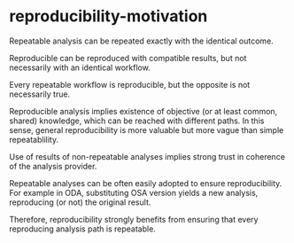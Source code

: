 # reproducibility-motivation

Repeatable analysis can be repeated exactly with the identical outcome.

Reproducible can be reproduced with compatible results, but not necessarily with an identical workflow.

Every repeatable workflow is reproducible, but the opposite is not necessarily true.

Reproducible analysis implies existence of objective (or at least common, shared) knowledge, which can be reached with different paths. In this sense, general reproducibility is more valuable but more vague than simple repeatablility. 

Use of results of non-repeatable analyses implies strong trust in coherence of the analysis provider.

Repeatable analyses can be often easily adopted to ensure reproducibility. For example in ODA, substituting OSA version yields a new analysis, reproducing (or not) the original result.

Therefore, reproducibility strongly benefits from ensuring that every reproducing analysis path is repeatable. 

